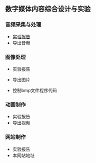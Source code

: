 ## 数字媒体内容综合设计与实验

### 音频采集与处理
- [实验报告](./exp1.html)
- 导出音频

### 图像处理
- 实验报告
- 导出图片

- 控制bmp文件程序代码

### 动画制作
- 实验报告
- 导出视频

### 网站制作
- 实验报告
- 本网站地址
